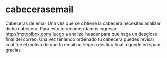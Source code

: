 # cabecerasemail
Cabeceras de email
Una vez que se obtiene la cabecera necesitas analizar dicha cabecera.
Para esto te recomendamos ingresar http://mxtoolbox.com/ luego a analize header para que haga un desglose final del correo.
Una vez teniendo ordenado tu cabecera puedes revisar cual fue el motivo de que tu email no llege a destino final o quede en spam.
gracias
